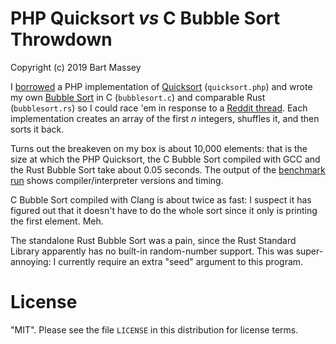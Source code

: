 # PHP Quicksort *vs* C Bubble Sort Throwdown
Copyright (c) 2019 Bart Massey

I
[borrowed](https://www.codexpedia.com/php/quick-sort-implementation-in-php/)
a PHP implementation of [Quicksort](https://en.wikipedia.org/wiki/Quicksort) (`quicksort.php`) and
wrote my own
[Bubble Sort](https://en.wikipedia.org/wiki/Bubble_sort) in
C (`bubblesort.c`) and comparable Rust (`bubblesort.rs`) so I could race
'em in response to a [Reddit thread](). Each implementation
creates an array of the first *n* integers, shuffles it, and
then sorts it back.

Turns out the breakeven on my box is about 10,000 elements:
that is the size at which the PHP Quicksort, the C Bubble
Sort compiled with GCC and the Rust Bubble Sort take about
0.05 seconds. The output of the
[benchmark run](benchmark.txt) shows compiler/interpreter
versions and timing.

C Bubble Sort compiled with Clang is about twice as fast: I
suspect it has figured out that it doesn't have to do the
whole sort since it only is printing the first element. Meh.

The standalone Rust Bubble Sort was a pain, since the Rust
Standard Library apparently has no built-in random-number
support. This was super-annoying: I currently require an
extra "seed" argument to this program.

# License

"MIT". Please see the file `LICENSE` in this distribution
for license terms.
